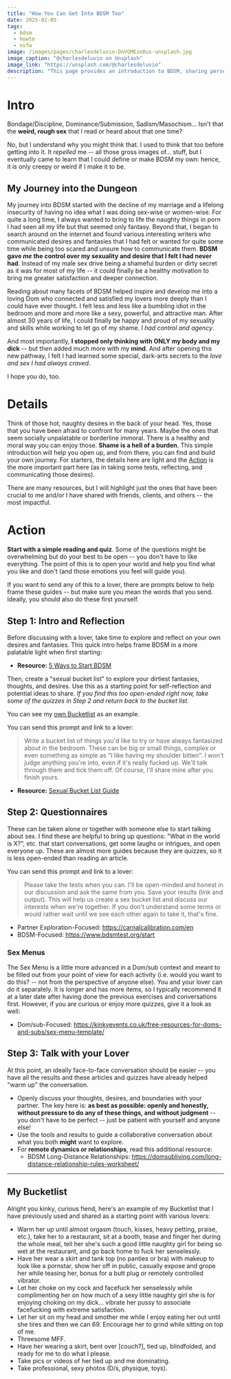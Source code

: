 ```yaml
---
title: "How You Can Get Into BDSM Too"
date: 2025-02-05
tags:
  - bdsm
  - howto
  - nsfw
image: /images/pages/charlesdeluvio-DnVGMEzeDus-unsplash.jpg
image_caption: "@charlesdeluvio on Unsplash"
image_link: "https://unsplash.com/@charlesdeluvio"
description: "This page provides an introduction to BDSM, sharing personal experiences and insights on how to explore desires and fantasies safely and consensually. It includes resources, steps for self-reflection, and prompts for discussing BDSM with partners."
---
```


# Intro

Bondage/Discipline, Dominance/Submission, Sadism/Masochism... Isn't that the **weird, rough sex** that I read or heard about that one time?

No, but I understand why you might think that. I used to think that too before getting into it. It *repelled* me -- all those gross images of... stuff, but I eventually came to learn that I could define or make BDSM my own: hence, it is only creepy or weird if I make it to be.

## My Journey into the Dungeon

My journey into BDSM started with the decline of my marriage and a lifelong insecurity of having no idea what I was doing sex-wise or women-wise. For quite a long time, I always wanted to bring to life the naughty things in porn I had seen all my life but that seemed only fantasy. Beyond that, I began to search around on the internet and found various interesting writers who communicated desires and fantasies that I had felt or wanted for quite some time while being too scared and unsure how to communicate them. **BDSM gave *me* the control over my sexuality and desire that I felt I had never had**. Instead of my male sex drive being a shameful burden or dirty secret as it was for most of my life -- it could finally be a healthy motivation to bring me greater satisfaction and deeper connection.

Reading about many facets of BDSM helped inspire and develop me into a loving Dom who connected and satisfied my lovers more deeply than I could have ever thought. I felt less and less like a bumbling idiot in the bedroom and more and more like a sexy, powerful, and attractive man. After almost 30 years of life, I could finally be happy and proud of my sexuality and skills while working to let go of my shame. *I had control and agency*.

And most importantly, **I stopped only thinking with ONLY my body and my dick** -- but then added much more with my **mind**. And after opening this new pathway, I felt I had learned some special, dark-arts secrets to the *love and sex I had always craved*.

I hope you do, too.

# Details

Think of those hot, naughty desires in the back of your head. Yes, those that you have been afraid to confront for many years. Maybe the ones that seem socially unpalatable or borderline immoral. There is a healthy and moral way you can enjoy those. **Shame is a hell of a burden**. This simple introduction will help you open up, and from there, you can find and build your own journey. For starters, the details here are light and the [Action](#action) is the more important part here (as in taking some tests, reflecting, and communicating those desires).

There are many resources, but I will highlight just the ones that have been crucial to me and/or I have shared with friends, clients, and others -- the most impactful.

# Action

**Start with a simple reading and quiz**. Some of the questions might be overwhelming but do your best to be open -- you don't have to like everything. The point of this is to open your world and help you find what you like and don't (and those emotions you feel will guide you).

If you want to send any of this to a lover, there are prompts below to help frame these guides -- but make sure you mean the words that you send. Ideally, you should also do these first yourself.

## Step 1: Intro and Reflection

Before discussing with a lover, take time to explore and reflect on your own desires and fantasies. This quick intro helps frame BDSM in a more palatable light when first starting:

- **Resource:** [5 Ways to Start BDSM](https://killyourinnerloser.com/5-ways-to-start-bdsm/)

Then, create a "sexual bucket list" to explore your dirtiest fantasies, thoughts, and desires. Use this as a starting point for self-reflection and potential ideas to share. *If you find this too open-ended right now, take some of the quizzes in Step 2 and return back to the bucket list.*

You can see my [own Bucketlist](#my-bucketlist) as an example.

You can send this prompt and link to a lover:

> Write a bucket list of things you'd like to try or have always fantasized about in the bedroom. These can be big or small things, complex or even something as simple as "I like having my shoulder bitten". I won't judge anything you're into, even if it's really fucked up. We'll talk through them and tick them off. Of course, I'll share mine after you finish yours.

- **Resource:** [Sexual Bucket List Guide](https://killyourinnerloser.com/sexual-bucketlist/)

## Step 2: Questionnaires

These can be taken alone or together with someone else to start talking about sex. I find these are helpful to bring up questions: "What in the world is X?", etc. that start conversations, get some laughs or intrigues, and open everyone up. These are almost more guides because they are quizzes, so it is less open-ended than reading an article.

You can send this prompt and link to a lover:

> Please take the tests when you can. I'll be open-minded and honest in our discussion and ask the same from you. Save your results (link and output).
> This will help us create a sex bucket list and discuss our interests when we're together. If you don't understand some terms or would rather wait until we see each other again to take it, that's fine.

* Partner Exploration-Focused: <https://carnalcalibration.com/en>
* BDSM-Focused: <https://www.bdsmtest.org/start>

### Sex Menus

The Sex Menu is a little more advanced in a Dom/sub context and meant to be filled out from your point of view for each activity (i.e. would you want to do this? -- not from the perspective of anyone else). You and your lover can do it separately. It is longer and has more items, so I typically recommend it at a later date after having done the previous exercises and conversations first. However, if you are curious or enjoy more quizzes, give it a look as well:

* Dom/sub-Focused: <https://kinkyevents.co.uk/free-resources-for-doms-and-subs/sex-menu-template/>

## Step 3: Talk with your Lover

At this point, an ideally face-to-face conversation should be easier -- you have all the results and these articles and quizzes have already helped "warm up" the conversation.

- Openly discuss your thoughts, desires, and boundaries with your partner. The key here is: **as best as possible: openly and honestly, without pressure to do any of these things, and without judgment** -- you don't have to be perfect -- just be patient with yourself and anyone else!
- Use the tools and results to guide a collaborative conversation about what you both **might** want to explore.
- For **remote dynamics or relationships**, read this additional resource:
  - BDSM Long-Distance Relationships: <https://domsubliving.com/long-distance-relationship-rules-worksheet/>

---

## My Bucketlist

Alright you kinky, curious fiend, here's an example of my Bucketlist that I have previously used and shared as a starting point with various lovers:

* Warm her up until almost orgasm (touch, kisses, heavy petting, praise, etc.), take her to a restaurant, sit at a booth, tease and finger her during the whole meal, tell her she's such a good little naughty girl for being so wet at the restaurant, and go back home to fuck her senselessly.
* Have her wear a skirt and tank top (no panties or bra) with makeup to look like a pornstar, show her off in public, casually expose and grope her while teasing her, bonus for a butt plug or remotely controlled vibrator.
* Let her choke on my cock and facefuck her senselessly while complimenting her on how much of a sexy little naughty girl she is for enjoying choking on my dick... vibrate her pussy to associate facefucking with extreme satisfaction.
* Let her sit on my head and smother me while I enjoy eating her out until she tires and then we can 69. Encourage her to grind while sitting on top of me.
* Threesome MFF.
* Have her wearing a skirt, bent over [couch?], tied up, blindfolded, and ready for me to do what I please.
* Take pics or videos of her tied up and me dominating.
* Take professional, sexy photos (D/s, physique, toys).